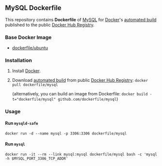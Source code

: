 ## MySQL Dockerfile


This repository contains **Dockerfile** of [MySQL](http://dev.mysql.com/) for [Docker](https://www.docker.com/)'s [automated build](https://registry.hub.docker.com/u/dockerfile/mysql/) published to the public [Docker Hub Registry](https://registry.hub.docker.com/).


### Base Docker Image

* [dockerfile/ubuntu](http://dockerfile.github.io/#/ubuntu)


### Installation

1. Install [Docker](https://www.docker.com/).

2. Download [automated build](https://registry.hub.docker.com/u/dockerfile/mysql/) from public [Docker Hub Registry](https://registry.hub.docker.com/): `docker pull dockerfile/mysql`

   (alternatively, you can build an image from Dockerfile: `docker build -t="dockerfile/mysql" github.com/dockerfile/mysql`)


### Usage

#### Run `mysqld-safe`

    docker run -d --name mysql -p 3306:3306 dockerfile/mysql

#### Run `mysql`

    docker run -it --rm --link mysql:mysql dockerfile/mysql bash -c 'mysql -h $MYSQL_PORT_3306_TCP_ADDR'

